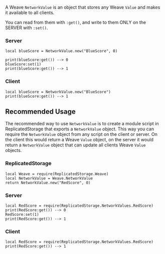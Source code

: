 A Weave `NetworkValue` is an object that stores any Weave `Value` and makes it available to all clients.

You can read from them with `:get()`, and write to them ONLY on the SERVER with `:set()`.

###  Server
```luau
local blueScore = NetworkValue.new("BlueScore", 0)

print(blueScore:get()) --> 0
blueScore:set(1)
print(blueScore:get()) --> 1
```

###  Client
```luau
local blueScore = NetworkValue.new("BlueScore")
print(blueScore:get()) --> 1
```

## Recommended Usage

The recommended way to use `NetworkValue` is to create a module script in ReplicatedStorage that exports a `NetworkValue` object. This way you can require the `NetworkValue` object from any script on the client or server. On the client this would return a Weave `Value` object, on the server it would return a `NetworkValue` object that can update all clients Weave `Value` objects.

### ReplicatedStorage
```luau 
local Weave = require(ReplicatedStorage.Weave)
local NetworkValue = Weave.NetworkValue
return NetworkValue.new("RedScore", 0)
```

### Server
```luau
local RedScore = require(ReplicatedStorage.NetworkValues.RedScore)
print(RedScore:get()) --> 0
RedScore:set(1)
print(RedScore:get()) --> 1
```

### Client
```luau
local RedScore = require(ReplicatedStorage.NetworkValues.RedScore)
print(RedScore:get()) --> 1
```

